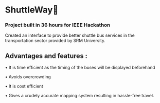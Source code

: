 # ShuttleWay🚌
### Project built in 36 hours for IEEE Hackathon
Created an interface to provide better shuttle bus services in the transportation sector provided by SRM University.

## Advantages and features :
•	It is time efficient as the timing of the buses will be displayed beforehand

•	Avoids overcrowding

•	It is cost efficient

•	Gives a crudely accurate mapping system resulting in hassle-free travel. 




